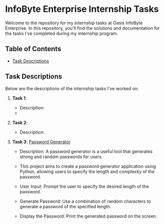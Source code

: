 # InfoByte Enterprise Internship Tasks

Welcome to the repository for my internship tasks at Oasis InfoByte Enterprise. In this repository, you'll find the solutions and documentation for the tasks I've completed during my internship program.

## Table of Contents

- [Task Descriptions](#task-descriptions)

## Task Descriptions

Below are the descriptions of the internship tasks I've worked on:

1. **Task 1**: []()
   - Description: 
   - 

2. **Task 2**: []()
   - Description:

3. **Task 3**: [Password Generator](https://github.com/ShieldedDev/InfoByte/blob/main/Password_Generator.py)
   - Description: A password generator is a useful tool that generates strong and random passwords for users.

   - This project aims to create a password generator application using Python, allowing users to specify the length and complexity of the password.
   - User Input: Prompt the user to specify the desired length of the password.
   - Generate Password: Use a combination of random characters to generate a password of the specified length.
   - Display the Password: Print the generated password on the screen.
